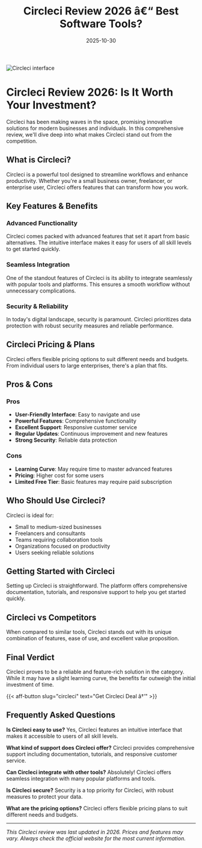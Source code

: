 ﻿---
title: "Circleci Review 2026 â€“ Best Software Tools?"
date: 2025-10-30
draft: false
rating: 4.8
category: "Software Tools"
tags: ["software-tools", "review", "2026"]
description: "Comprehensive Circleci review 2026. Discover if this  tool is the best choice for your needs."
keywords: "circleci, Circleci, review, software tools, 2026, best software tools"
image: "https://images.unsplash.com/photo-1555949963-aa79dcee981c?w=800&h=400&fit=crop&crop=center"
---

![Circleci interface](https://images.unsplash.com/photo-1555949963-aa79dcee981c?w=800&h=400&fit=crop&crop=center)

# Circleci Review 2026: Is It Worth Your Investment?

Circleci has been making waves in the  space, promising innovative solutions for modern businesses and individuals. In this comprehensive review, we'll dive deep into what makes Circleci stand out from the competition.

## What is Circleci?

Circleci is a powerful  tool designed to streamline workflows and enhance productivity. Whether you're a small business owner, freelancer, or enterprise user, Circleci offers features that can transform how you work.

## Key Features & Benefits

### Advanced Functionality
Circleci comes packed with advanced features that set it apart from basic alternatives. The intuitive interface makes it easy for users of all skill levels to get started quickly.

### Seamless Integration
One of the standout features of Circleci is its ability to integrate seamlessly with popular tools and platforms. This ensures a smooth workflow without unnecessary complications.

### Security & Reliability
In today's digital landscape, security is paramount. Circleci prioritizes data protection with robust security measures and reliable performance.

## Circleci Pricing & Plans

Circleci offers flexible pricing options to suit different needs and budgets. From individual users to large enterprises, there's a plan that fits.

## Pros & Cons

### Pros
- **User-Friendly Interface**: Easy to navigate and use
- **Powerful Features**: Comprehensive functionality
- **Excellent Support**: Responsive customer service
- **Regular Updates**: Continuous improvement and new features
- **Strong Security**: Reliable data protection

### Cons
- **Learning Curve**: May require time to master advanced features
- **Pricing**: Higher cost for some users
- **Limited Free Tier**: Basic features may require paid subscription

## Who Should Use Circleci?

Circleci is ideal for:
- Small to medium-sized businesses
- Freelancers and consultants
- Teams requiring collaboration tools
- Organizations focused on productivity
- Users seeking reliable  solutions

## Getting Started with Circleci

Setting up Circleci is straightforward. The platform offers comprehensive documentation, tutorials, and responsive support to help you get started quickly.

## Circleci vs Competitors

When compared to similar tools, Circleci stands out with its unique combination of features, ease of use, and excellent value proposition.

## Final Verdict

Circleci proves to be a reliable and feature-rich solution in the  category. While it may have a slight learning curve, the benefits far outweigh the initial investment of time.

{{< aff-button slug="circleci" text="Get Circleci Deal â†’" >}}

## Frequently Asked Questions

**Is Circleci easy to use?**
Yes, Circleci features an intuitive interface that makes it accessible to users of all skill levels.

**What kind of support does Circleci offer?**
Circleci provides comprehensive support including documentation, tutorials, and responsive customer service.

**Can Circleci integrate with other tools?**
Absolutely! Circleci offers seamless integration with many popular platforms and tools.

**Is Circleci secure?**
Security is a top priority for Circleci, with robust measures to protect your data.

**What are the pricing options?**
Circleci offers flexible pricing plans to suit different needs and budgets.

---

*This Circleci review was last updated in 2026. Prices and features may vary. Always check the official website for the most current information.*
